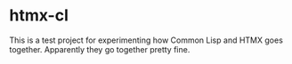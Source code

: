 # htmx-cl

This is a test project for experimenting how Common Lisp and HTMX goes together. Apparently they go together pretty fine.


